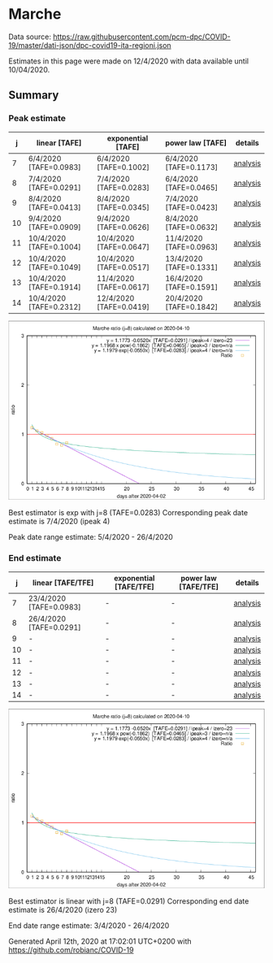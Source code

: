 # Marche


Data source: https://raw.githubusercontent.com/pcm-dpc/COVID-19/master/dati-json/dpc-covid19-ita-regioni.json

Estimates in this page were made on 12/4/2020 with data available until 10/04/2020.


## Summary 

### Peak estimate 
|j|linear [TAFE]|exponential [TAFE]|power law [TAFE]|details|
|---|----|-----------|---------|-------|
|7|6/4/2020 [TAFE=0.0983]|6/4/2020 [TAFE=0.1002]|6/4/2020 [TAFE=0.1173]|[analysis](COVID-19_marche_j7_2020-04-10.md)|
|8|7/4/2020 [TAFE=0.0291]|7/4/2020 [TAFE=0.0283]|6/4/2020 [TAFE=0.0465]|[analysis](COVID-19_marche_j8_2020-04-10.md)|
|9|8/4/2020 [TAFE=0.0413]|8/4/2020 [TAFE=0.0345]|7/4/2020 [TAFE=0.0423]|[analysis](COVID-19_marche_j9_2020-04-10.md)|
|10|9/4/2020 [TAFE=0.0909]|9/4/2020 [TAFE=0.0626]|8/4/2020 [TAFE=0.0632]|[analysis](COVID-19_marche_j10_2020-04-10.md)|
|11|10/4/2020 [TAFE=0.1004]|10/4/2020 [TAFE=0.0647]|11/4/2020 [TAFE=0.0963]|[analysis](COVID-19_marche_j11_2020-04-10.md)|
|12|10/4/2020 [TAFE=0.1049]|10/4/2020 [TAFE=0.0517]|13/4/2020 [TAFE=0.1331]|[analysis](COVID-19_marche_j12_2020-04-10.md)|
|13|10/4/2020 [TAFE=0.1914]|11/4/2020 [TAFE=0.0617]|16/4/2020 [TAFE=0.1591]|[analysis](COVID-19_marche_j13_2020-04-10.md)|
|14|10/4/2020 [TAFE=0.2312]|12/4/2020 [TAFE=0.0419]|20/4/2020 [TAFE=0.1842]|[analysis](COVID-19_marche_j14_2020-04-10.md)|

![best peak estimate](COVID-19_marche_j8_2020-04-10.png)

Best estimator is exp with j=8 (TAFE=0.0283)
Corresponding peak date estimate is 7/4/2020 (ipeak 4)


Peak date range estimate: 5/4/2020 - 26/4/2020

### End estimate 
|j|linear [TAFE/TFE]|exponential [TAFE/TFE]|power law [TAFE/TFE]|details|
|---|----|-----------|---------|-------|
|7|23/4/2020 [TAFE=0.0983]|-|-|[analysis](COVID-19_marche_j7_2020-04-10.md)|
|8|26/4/2020 [TAFE=0.0291]|-|-|[analysis](COVID-19_marche_j8_2020-04-10.md)|
|9|-|-|-|[analysis](COVID-19_marche_j9_2020-04-10.md)|
|10|-|-|-|[analysis](COVID-19_marche_j10_2020-04-10.md)|
|11|-|-|-|[analysis](COVID-19_marche_j11_2020-04-10.md)|
|12|-|-|-|[analysis](COVID-19_marche_j12_2020-04-10.md)|
|13|-|-|-|[analysis](COVID-19_marche_j13_2020-04-10.md)|
|14|-|-|-|[analysis](COVID-19_marche_j14_2020-04-10.md)|

![best zero estimate](COVID-19_marche_j8_2020-04-10.png)

Best estimator is linear with j=8 (TAFE=0.0291)
Corresponding end date estimate is 26/4/2020 (izero 23)


End date range estimate: 3/4/2020 - 26/4/2020

Generated April 12th, 2020 at 17:02:01 UTC+0200 with https://github.com/robianc/COVID-19
